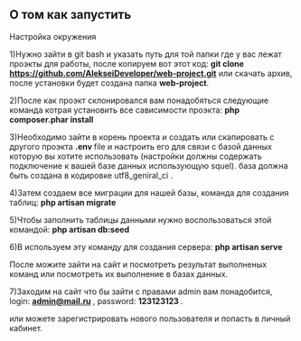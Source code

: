 ## О том как запустить

Настройка окружения

1)Нужно зайти в git bash и указать путь для той папки где у вас лежат проэкты для работы, после копируем вот этот
код: <strong>git clone https://github.com/AlekseiDeveloper/web-project.git</strong> или скачать архив, после установки будет создана папка <b>web-project</b>.

2)После как проэкт склонировался вам понадобяться следующие команда
котрая установить все сависимости проэкта: <b>php composer.phar install</b>

3)Необходимо зайти в корень проекта и
 создать или скапировать с другого проэкта <strong> .env </strong> file и настроить его для связи с базой данных которую вы хотите использовать (настройки должны содержать подключение к вашей базе данных использующую squel). база должна быть создана в кодировке utf8_geniral_ci .
 
4)Затем создаем все миграции для нашей базы, команда для создания таблиц: <b> php artisan migrate </b> 

5)Чтобы заполнить таблицы данными нужно воспользоваться этой командой: <b> php artisan db:seed </b>

6)B используем эту команду для создания сервера: <b>php artisan serve</b>

После можите зайти на сайт и посмотреть результат выполненых команд или посмотреть их выполнение в базах данных.

7)Заходим на сайт что бы зайти с правами admin вам понадобится, login: <b> admin@mail.ru </b> , password: <b> 123123123 </b>.

 или можете зарегистрировать нового пользователя и попасть в личный кабинет.
 

